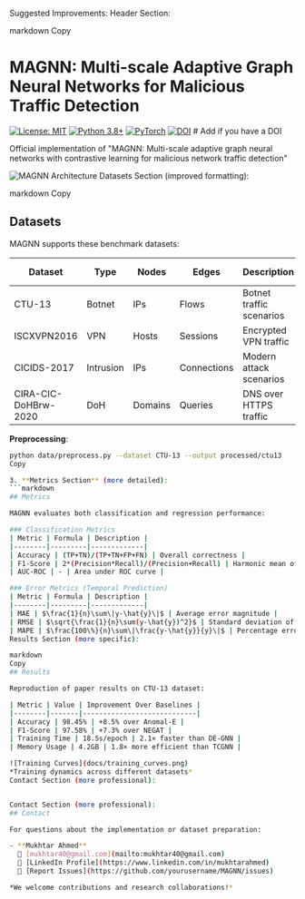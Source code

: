 Suggested Improvements:
Header Section:

markdown
Copy
# MAGNN: Multi-scale Adaptive Graph Neural Networks for Malicious Traffic Detection

[![License: MIT](https://img.shields.io/badge/License-MIT-yellow.svg)](https://opensource.org/licenses/MIT)
[![Python 3.8+](https://img.shields.io/badge/python-3.8+-blue.svg)](https://www.python.org/downloads/)
[![PyTorch](https://img.shields.io/badge/PyTorch-1.10+-red.svg)](https://pytorch.org/)
[![DOI](https://zenodo.org/badge/DOI/10.xxx/zenodo.xxx.svg)](https://doi.org/10.xxx/zenodo.xxx)  # Add if you have a DOI

Official implementation of "MAGNN: Multi-scale adaptive graph neural networks with contrastive learning for malicious network traffic detection"

![MAGNN Architecture](docs/magnn_architecture.png)
Datasets Section (improved formatting):

markdown
Copy
## Datasets

MAGNN supports these benchmark datasets:

| Dataset | Type | Nodes | Edges | Description | Download Link |
|---------|------|-------|-------|-------------|---------------|
| CTU-13 | Botnet | IPs | Flows | Botnet traffic scenarios | [Download](https://mcfp.felk.cvut.cz/publicDatasets/CTU-13-Dataset/) |
| ISCXVPN2016 | VPN | Hosts | Sessions | Encrypted VPN traffic | [Download](https://www.unb.ca/cic/datasets/vpn.html) |
| CICIDS-2017 | Intrusion | IPs | Connections | Modern attack scenarios | [Download](https://www.unb.ca/cic/datasets/ids-2017.html) |
| CIRA-CIC-DoHBrw-2020 | DoH | Domains | Queries | DNS over HTTPS traffic | [Download](https://www.unb.ca/cic/datasets/dohbrw-2020.html) |

**Preprocessing**:
```bash
python data/preprocess.py --dataset CTU-13 --output processed/ctu13
Copy

3. **Metrics Section** (more detailed):
```markdown
## Metrics

MAGNN evaluates both classification and regression performance:

### Classification Metrics
| Metric | Formula | Description |
|--------|---------|-------------|
| Accuracy | (TP+TN)/(TP+TN+FP+FN) | Overall correctness |
| F1-Score | 2*(Precision*Recall)/(Precision+Recall) | Harmonic mean of precision/recall |
| AUC-ROC | - | Area under ROC curve |

### Error Metrics (Temporal Prediction)
| Metric | Formula | Description |
|--------|---------|-------------|
| MAE | $\frac{1}{n}\sum\|y-\hat{y}\|$ | Average error magnitude |
| RMSE | $\sqrt{\frac{1}{n}\sum(y-\hat{y})^2}$ | Standard deviation of errors |
| MAPE | $\frac{100\%}{n}\sum\|\frac{y-\hat{y}}{y}\|$ | Percentage error |
Results Section (more specific):

markdown
Copy
## Results

Reproduction of paper results on CTU-13 dataset:

| Metric | Value | Improvement Over Baselines |
|--------|-------|----------------------------|
| Accuracy | 98.45% | +8.5% over Anomal-E |
| F1-Score | 97.58% | +7.3% over NEGAT |
| Training Time | 18.5s/epoch | 2.1× faster than DE-GNN |
| Memory Usage | 4.2GB | 1.8× more efficient than TCGNN |

![Training Curves](docs/training_curves.png)
*Training dynamics across different datasets*
Contact Section (more professional):


Contact Section (more professional):
## Contact

For questions about the implementation or dataset preparation:

- **Mukhtar Ahmed**  
  📧 [mukhtar40@gmail.com](mailto:mukhtar40@gmail.com)  
  🔗 [LinkedIn Profile](https://www.linkedin.com/in/mukhtarahmed)  
  🐛 [Report Issues](https://github.com/yourusername/MAGNN/issues)  

*We welcome contributions and research collaborations!*

